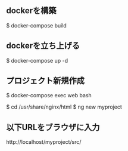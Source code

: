## dockerを構築
$ docker-compose build

## dockerを立ち上げる
$ docker-compose up -d

## プロジェクト新規作成
$ docker-compose exec web bash

$ cd /usr/share/nginx/html
$ ng new myproject

## 以下URLをブラウザに入力
http://localhost/myproject/src/
